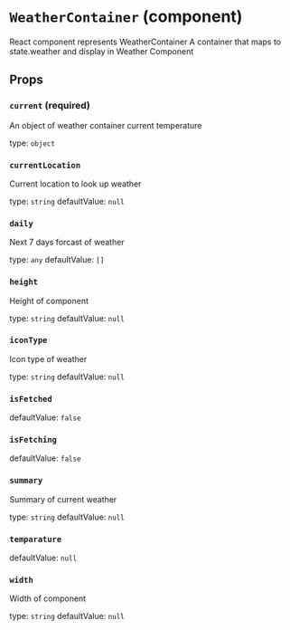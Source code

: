 `WeatherContainer` (component)
==============================

React component represents WeatherContainer
A container that maps to state.weather and display in Weather Component

Props
-----

### `current` (required)

An object of weather container current temperature

type: `object`


### `currentLocation`

Current location to look up weather

type: `string`
defaultValue: `null`


### `daily`

Next 7 days forcast of weather

type: `any`
defaultValue: `[]`


### `height`

Height of component

type: `string`
defaultValue: `null`


### `iconType`

Icon type of weather

type: `string`
defaultValue: `null`


### `isFetched`

defaultValue: `false`


### `isFetching`

defaultValue: `false`


### `summary`

Summary of current weather

type: `string`
defaultValue: `null`


### `temparature`

defaultValue: `null`


### `width`

Width of component

type: `string`
defaultValue: `null`



